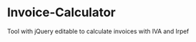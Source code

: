 Invoice-Calculator
==================

Tool with jQuery editable to calculate invoices with IVA and Irpef